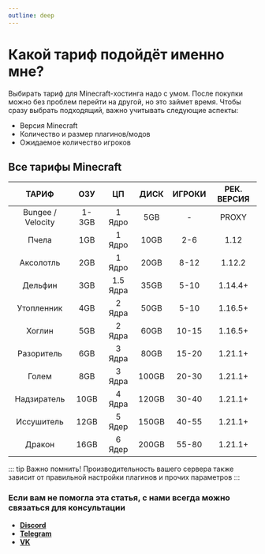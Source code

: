 ```yaml
---
outline: deep
---
```


# Какой тариф подойдёт именно мне?
Выбирать тариф для Minecraft-хостинга надо с умом. После покупки можно без проблем перейти на другой, но это займет время. Чтобы сразу выбрать подходящий, важно учитывать следующие аспекты:
- Версия Minecraft
- Количество и размер плагинов/модов
- Ожидаемое количество игроков

## Все тарифы Minecraft
|       ТАРИФ       |  ОЗУ  |    ЦП    | ДИСК  | ИГРОКИ | РЕК. ВЕРСИЯ |
|:-----------------:|:-----:|:--------:|:-----:|:------:|:-----------:|
| Bungee / Velocity | 1-3GB |  1 Ядро  |  5GB  |   -    |    PROXY    |
|       Пчела       |  1GB  |  1 Ядро  | 10GB  |  2-6   |    1.12     |
|     Аксолотль     |  2GB  |  1 Ядро  | 20GB  |  8-12  |   1.12.2    |
|      Дельфин      |  3GB  | 1.5 Ядра | 35GB  |  5-10  |   1.14.4+   |
|    Утопленник     |  4GB  |  2 Ядра  | 50GB  |  5-10  |   1.16.5+   |
|      Хоглин       |  5GB  |  2 Ядра  | 60GB  | 10-15  |   1.16.5+   |
|    Разоритель     |  6GB  |  3 Ядра  | 80GB  | 15-20  |   1.21.1+   |
|       Голем       |  8GB  |  3 Ядра  | 100GB | 20-30  |   1.21.1+   |
|    Надзиратель    | 10GB  |  4 Ядра  | 120GB | 30-40  |   1.21.1+   |
|    Иссушитель     | 12GB  |  5 Ядер  | 150GB | 40-55  |   1.21.1+   |
|      Дракон       | 16GB  |  6 Ядер  | 200GB | 55-80  |   1.21.1+   |

::: tip Важно помнить!
Производительность вашего сервера также зависит от правильной настройки плагинов и прочих параметров
:::

### Если вам не помогла эта статья, с нами всегда можно связаться для консультации
- **[Discord](https://bisquit.host/discord)**
- **[Telegram](https://bisquit.host/telegram)**
- **[VK](https://bisquit.host/vk)**
